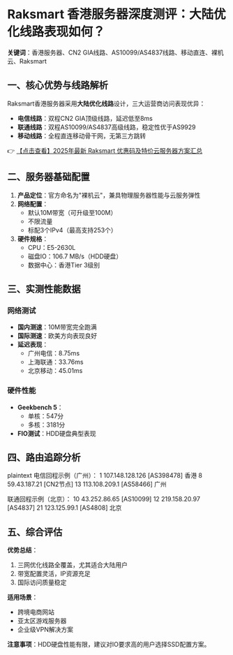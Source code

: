# Raksmart 香港服务器深度测评：大陆优化线路表现如何？

**关键词**：香港服务器、CN2 GIA线路、AS10099/AS4837线路、移动直连、裸机云、Raksmart

## 一、核心优势与线路解析

Raksmart香港服务器采用**大陆优化线路**设计，三大运营商访问表现优异：
- **电信线路**：双程CN2 GIA顶级线路，延迟低至8ms
- **联通线路**：双程AS10099/AS4837高级线路，稳定性优于AS9929
- **移动线路**：全程直连移动骨干网，无第三方跳转

👉 [【点击查看】2025年最新 Raksmart 优惠码及特价云服务器方案汇总](https://bit.ly/raksmart)

## 二、服务器基础配置
1. **产品定位**：官方命名为"裸机云"，兼具物理服务器性能与云服务弹性
2. **网络配置**：
   - 默认10M带宽（可升级至100M）
   - 不限流量
   - 标配3个IPv4（最高支持253个）
3. **硬件规格**：
   - CPU：E5-2630L
   - 磁盘IO：106.7 MB/s（HDD硬盘）
   - 数据中心：香港Tier 3级别

## 三、实测性能数据
### 网络测试
- **国内测速**：10M带宽完全跑满
- **国际测速**：欧美方向表现良好
- **延迟表现**：
  - 广州电信：8.75ms
  - 上海联通：33.76ms
  - 北京移动：45.01ms

### 硬件性能
- **Geekbench 5**：
  - 单核：547分
  - 多核：3181分
- **FIO测试**：HDD硬盘典型表现

## 四、路由追踪分析
plaintext
电信回程示例（广州）：
1  107.148.128.126 [AS398478] 香港
8  59.43.187.21   [CN2节点] 
13  113.108.209.1 [AS58466] 广州

联通回程示例（北京）：
10 43.252.86.65   [AS10099]
12 219.158.20.97  [AS4837]
21 123.125.99.1   [AS4808] 北京

## 五、综合评估
**优势总结**：
1. 三网优化线路全覆盖，尤其适合大陆用户
2. 带宽配置灵活，IP资源充足
3. 国际访问质量稳定

**适用场景**：
- 跨境电商网站
- 亚太区游戏服务器
- 企业级VPN解决方案

**注意事项**：HDD硬盘性能有限，建议对IO要求高的用户选择SSD配置方案。